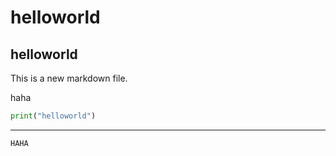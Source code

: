 # helloworld

## helloworld

This is a new markdown file.

haha

```python
print("helloworld")
```

------

`HAHA`

